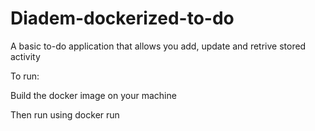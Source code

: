# Diadem-dockerized-to-do

A basic to-do application that allows you add, update and retrive stored activity

To run: 

Build the docker image on your machine 

Then run using docker run
